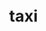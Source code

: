 ---
layout: smileys&emotion
title: taxi
emoji: taxi
permalink: 🚕.html
image: assets/img/3moji/taxi.png
---